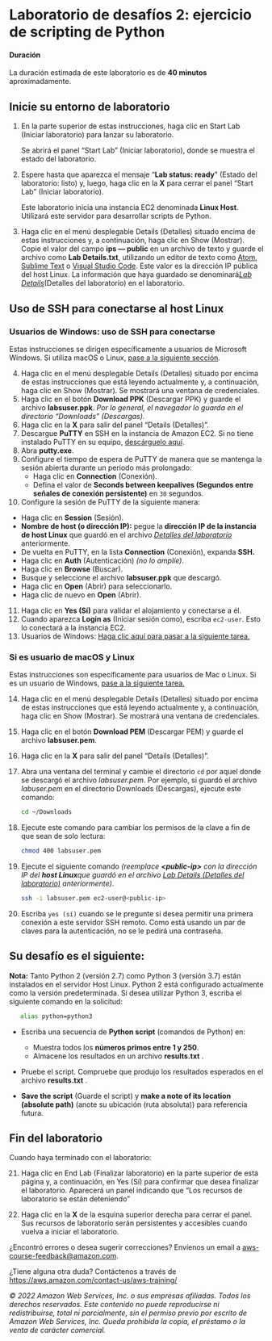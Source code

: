 # Laboratorio de desafíos 2: ejercicio de scripting de Python



#### Duración

La duración estimada de este laboratorio es de **40 minutos** aproximadamente.



## Inicie su entorno de laboratorio

1. En la parte superior de estas instrucciones, haga clic en <span id="ssb_voc_grey">Start Lab</span> (Iniciar laboratorio) para lanzar su laboratorio.

   Se abrirá el panel “Start Lab” (Iniciar laboratorio), donde se muestra el estado del laboratorio.

2. Espere hasta que aparezca el mensaje “**Lab status: ready**” (Estado del laboratorio: listo) y, luego, haga clic en la **X** para cerrar el panel “Start Lab” (Iniciar laboratorio).

   Este laboratorio inicia una instancia EC2 denominada **Linux Host**. Utilizará este servidor para desarrollar scripts de Python.

3. Haga clic en el menú desplegable <span id="ssb_voc_grey">Details</span> (Detalles) situado encima de estas instrucciones y, a continuación, haga clic en <span id="ssb_voc_grey">Show</span> (Mostrar).
   Copie el valor del campo **ips — public** en un archivo de texto y guarde el archivo como **Lab Details.txt**, utilizando un editor de texto como [Atom](https://atom.io/), [Sublime Text](https://www.sublimetext.com/) o [Visual Studio Code](https://code.visualstudio.com/). Este valor es la dirección IP pública del host Linux.
   La información que haya guardado se denominará<u>*Lab Details*</u>(Detalles del laboratorio) en el laboratorio.



## Uso de SSH para conectarse al host Linux

### <span style="font-size: 30px; color: #0060AA;"><i class="fab fa-windows"></i></span> Usuarios de Windows: uso de SSH para conectarse

<i class="fas fa-comment"></i> Estas instrucciones se dirigen específicamente a usuarios de Microsoft Windows. Si utiliza macOS o Linux, <a href="#ssh-MACLinux">pase a la siguiente sección</a>.

4. Haga clic en el menú desplegable <span id="ssb_voc_grey">Details</span> (Detalles) situado por encima de estas instrucciones que está leyendo actualmente y, a continuación, haga clic en <span id="ssb_voc_grey">Show</span> (Mostrar). Se mostrará una ventana de credenciales.
5. Haga clic en el botón **Download PPK** (Descargar PPK) y guarde el archivo **labsuser.ppk**.
   *Por lo general, el navegador lo guarda en el directorio “Downloads” (Descargas).*
6. Haga clic en la **X** para salir del panel “Details (Detalles)”.
7. Descargue **PuTTY** en SSH en la instancia de Amazon EC2. Si no tiene instalado PuTTY en su equipo, <a href="https://the.earth.li/~sgtatham/putty/latest/w64/putty.exe">descárguelo aquí</a>.
8. Abra **putty.exe**.
9. Configure el tiempo de espera de PuTTY de manera que se mantenga la sesión abierta durante un periodo más prolongado:
   * Haga clic en **Connection** (Conexión).
   * Defina el valor de **Seconds between keepalives (Segundos entre señales de conexión persistente)** en `30` segundos.
10. Configure la sesión de PuTTY de la siguiente manera:
   * Haga clic en **Session** (Sesión).
   * **Nombre de host (o dirección IP):** pegue la **dirección IP de la instancia de host Linux** que guardó en el archivo <u>*Detalles del laboratorio*</u> anteriormente.
   * De vuelta en PuTTY, en la lista **Connection** (Conexión), expanda <i class="far fa-plus-square"></i> **SSH.**
   * Haga clic en **Auth** (Autenticación) *(no lo amplíe)*.
   * Haga clic en **Browse** (Buscar).
   * Busque y seleccione el archivo **labsuser.ppk** que descargó.
   * Haga clic en **Open** (Abrir) para seleccionarlo.
   * Haga clic de nuevo en **Open** (Abrir).
11. Haga clic en **Yes (Sí)** para validar el alojamiento y conectarse a él.
12. Cuando aparezca **Login as** (Iniciar sesión como), escriba `ec2-user`.
      Esto lo conectará a la instancia EC2.
13. Usuarios de Windows: <a href="#ssh-after">Haga clic aquí para pasar a la siguiente tarea.</a>

<a id='ssh-MACLinux'></a>

### Si es usuario <span style="font-size: 30px; color: #808080;"><i class="fab fa-apple"></i></span> de macOS <span style="font-size: 30px; "><i class="fab fa-linux"></i></span> y Linux

Estas instrucciones son específicamente para usuarios de Mac o Linux. Si es un usuario de Windows, <a href="#ssh-after">pase a la siguiente tarea.</a>


14. Haga clic en el menú desplegable <span id="ssb_voc_grey">Details</span> (Detalles) situado por encima de estas instrucciones que está leyendo actualmente y, a continuación, haga clic en <span id="ssb_voc_grey">Show</span> (Mostrar). Se mostrará una ventana de credenciales.
15. Haga clic en el botón **Download PEM** (Descargar PEM) y guarde el archivo **labsuser.pem**.
16. Haga clic en la **X** para salir del panel “Details (Detalles)”.
17. Abra una ventana del terminal y cambie el directorio `cd` por aquel donde se descargó el archivo *labsuser.pem*.
      Por ejemplo, si guardó el archivo *labuser.pem* en el directorio Downloads (Descargas), ejecute este comando:

    ```bash
    cd ~/Downloads
    ```
18. Ejecute este comando para cambiar los permisos de la clave a fin de que sean de solo lectura:

    ```bash
    chmod 400 labsuser.pem
    ```
19. Ejecute el siguiente comando *(reemplace **<public-ip\>** con la dirección IP del **host Linux**que guardó en el archivo <u>*Lab Details (Detalles del laboratorio)*</u> anteriormente)*.

    ```bash
    ssh -i labsuser.pem ec2-user@<public-ip>
    ```
20. Escriba `yes (sí)` cuando se le pregunte si desea permitir una primera conexión a este servidor SSH remoto.
      Como está usando un par de claves para la autenticación, no se le pedirá una contraseña.

<a id='ssh-after'></a>



## Su desafío es el siguiente:

**Nota:** Tanto Python 2 (versión 2.7) como Python 3 (versión 3.7) están instalados en el servidor Host Linux. Python 2 está configurado actualmente como la versión predeterminada. Si desea utilizar Python 3, escriba el siguiente comando en la solicitud:

```bash
   alias python=python3
```

* Escriba una secuencia de **Python script** (comandos de Python) en:
   - Muestra todos los **números primos entre 1 y 250**.
   - Almacene los resultados en un archivo **results.txt** .

* Pruebe el script. Compruebe que produjo los resultados esperados en el archivo **results.txt** .

* **Save the script** (Guarde el script) y **make a note of its location (absolute path)** (anote su ubicación (ruta absoluta)) para referencia futura.



## Fin del laboratorio

Cuando haya terminado con el laboratorio:

21. Haga clic en <span id="ssb_voc_grey">End Lab</span> (Finalizar laboratorio) en la parte superior de esta página y, a continuación, en <span id="ssb_blue">Yes</span> (Sí) para confirmar que desea finalizar el laboratorio.  Aparecerá un panel indicando que “Los recursos de laboratorio se están deteniendo”

22. Haga clic en la **X** de la esquina superior derecha para cerrar el panel. Sus recursos de laboratorio serán persistentes y accesibles cuando vuelva a iniciar el laboratorio.

¿Encontró errores o desea sugerir correcciones? Envíenos un email a [aws-course-feedback@amazon.com](mailto:aws-course-feedback@amazon.com).

¿Tiene alguna otra duda? Contáctenos a través de https://aws.amazon.com/contact-us/aws-training/

*© 2022 Amazon Web Services, Inc. o sus empresas afiliadas. Todos los derechos reservados. Este contenido no puede reproducirse ni redistribuirse, total ni parcialmente, sin el permiso previo por escrito de Amazon Web Services, Inc. Queda prohibida la copia, el préstamo o la venta de carácter comercial.*
